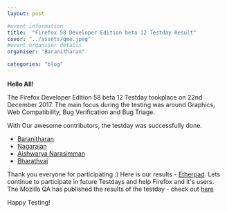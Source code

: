 ```yaml
---
layout: post

#event information
title:  "Firefox 58 Developer Edition beta 12 Testday Result"
cover: "../assets/qmo.jpeg"
#event organiser details
organiser: "Baranitharan"

categories: "blog"
---
```


**Hello All!**

<p>The  Firefox Developer Edition 58 beta 12 Testday tookplace on  22nd December 2017. The main focus during the testing was around Graphics, Web Compatibility, Bug Verification and Bug Triage.</p>
<p>With Our awesome contributors, the testday was successfully done.</p>


- [Baranitharan](https://twitter.com/baranicool)
- [Nagarajan](https://twitter.com/rnagarajan96)
- [Aishwarya Narasimman](https://www.facebook.com/aishwarya.kanmani.12)
- [Bharathvaj](https://twitter.com/Bharath_gowan?s=08)



Thank you everyone for participating :)
Here is our results - [Etherpad](https://public.etherpad-mozilla.org/p/MozillaIN_QA_Firefox_Developer_Edition_58_Beta_12). Lets continue to participate in future Testdays and help Firefox and it's users.
The Mozilla QA has published the results of the testday - check out [here](https://quality.mozilla.org/2017/12/firefox-devedition-58-beta-12-testday-results/)
<p>Happy Testing!</p>
